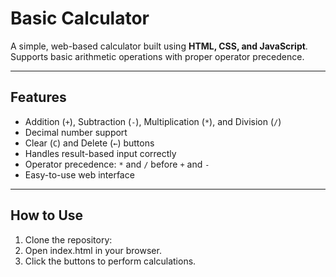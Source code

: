 # Basic Calculator

A simple, web-based calculator built using **HTML, CSS, and JavaScript**.  
Supports basic arithmetic operations with proper operator precedence.

---

## Features

- Addition (`+`), Subtraction (`-`), Multiplication (`*`), and Division (`/`)  
- Decimal number support  
- Clear (`C`) and Delete (`←`) buttons  
- Handles result-based input correctly  
- Operator precedence: `*` and `/` before `+` and `-`  
- Easy-to-use web interface  

---

## How to Use

 1. Clone the repository:
 2. Open index.html in your browser.
 3. Click the buttons to perform calculations.







